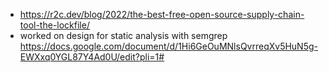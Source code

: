 
- https://r2c.dev/blog/2022/the-best-free-open-source-supply-chain-tool-the-lockfile/
- worked on design for static analysis with semgrep https://docs.google.com/document/d/1Hi6GeOuMNlsQvrreqXv5HuN5g-EWXxq0YGL87Y4Ad0U/edit?pli=1#